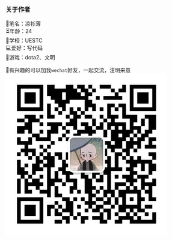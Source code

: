 ### 关于作者
🙏笔名：凉衫薄  
⏳年龄：24  
📖学校：UESTC  
💻爱好：写代码  
🎲游戏：dota2、文明  

👀有兴趣的可以加我`wechat`好友，一起交流，注明来意  
![wechat](../image/about_wechat.jpg)


